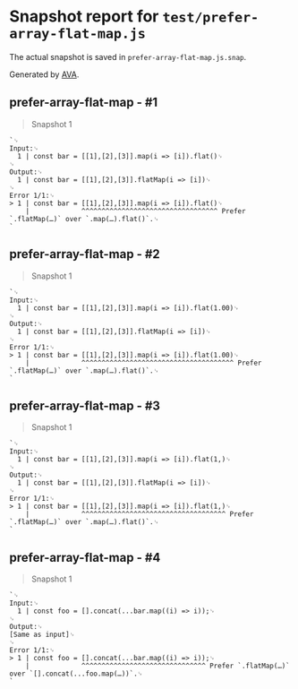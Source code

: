 # Snapshot report for `test/prefer-array-flat-map.js`

The actual snapshot is saved in `prefer-array-flat-map.js.snap`.

Generated by [AVA](https://avajs.dev).

## prefer-array-flat-map - #1

> Snapshot 1

    `␊
    Input:␊
      1 | const bar = [[1],[2],[3]].map(i => [i]).flat()␊
    ␊
    Output:␊
      1 | const bar = [[1],[2],[3]].flatMap(i => [i])␊
    ␊
    Error 1/1:␊
    > 1 | const bar = [[1],[2],[3]].map(i => [i]).flat()␊
        |             ^^^^^^^^^^^^^^^^^^^^^^^^^^^^^^^^^^ Prefer `.flatMap(…)` over `.map(…).flat()`.␊
    `

## prefer-array-flat-map - #2

> Snapshot 1

    `␊
    Input:␊
      1 | const bar = [[1],[2],[3]].map(i => [i]).flat(1.00)␊
    ␊
    Output:␊
      1 | const bar = [[1],[2],[3]].flatMap(i => [i])␊
    ␊
    Error 1/1:␊
    > 1 | const bar = [[1],[2],[3]].map(i => [i]).flat(1.00)␊
        |             ^^^^^^^^^^^^^^^^^^^^^^^^^^^^^^^^^^^^^^ Prefer `.flatMap(…)` over `.map(…).flat()`.␊
    `

## prefer-array-flat-map - #3

> Snapshot 1

    `␊
    Input:␊
      1 | const bar = [[1],[2],[3]].map(i => [i]).flat(1,)␊
    ␊
    Output:␊
      1 | const bar = [[1],[2],[3]].flatMap(i => [i])␊
    ␊
    Error 1/1:␊
    > 1 | const bar = [[1],[2],[3]].map(i => [i]).flat(1,)␊
        |             ^^^^^^^^^^^^^^^^^^^^^^^^^^^^^^^^^^^^ Prefer `.flatMap(…)` over `.map(…).flat()`.␊
    `

## prefer-array-flat-map - #4

> Snapshot 1

    `␊
    Input:␊
      1 | const foo = [].concat(...bar.map((i) => i));␊
    ␊
    Output:␊
    [Same as input]␊
    ␊
    Error 1/1:␊
    > 1 | const foo = [].concat(...bar.map((i) => i));␊
        |             ^^^^^^^^^^^^^^^^^^^^^^^^^^^^^^^ Prefer `.flatMap(…)` over `[].concat(...foo.map(…))`.␊
    `
